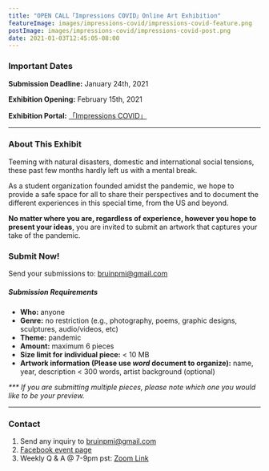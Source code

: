 ```yaml
---
title: "OPEN CALL「Impressions COVID」Online Art Exhibition"
featureImage: images/impressions-covid/impressions-covid-feature.png
postImage: images/impressions-covid/impressions-covid-post.png
date: 2021-01-03T12:45:05-08:00
---
```


### Important Dates

**Submission Deadline:** January 24th, 2021

**Exhibition Opening:** February 15th, 2021 

**Exhibition Portal:** [「Impressions COVID」](https://bpmiucla.com/posts)

---

### About This Exhibit 

Teeming with natural disasters, domestic and international social tensions, these past few months hardly left us with a mental break.

As a student organization founded amidst the pandemic, we hope to provide a safe space for all to share their perspectives and to document the different experiences in this special time, from the US and beyond. 

**No matter where you are, regardless of experience, however you hope to present your ideas**, you are invited to submit an artwork that captures your take of the pandemic. 

### Submit Now!

Send your submissions to: bruinpmi@gmail.com

##### Submission Requirements
- **Who:** anyone
- **Genre:** no restriction (e.g., photography, poems, graphic designs, sculptures, audio/videos, etc)
- **Theme:** pandemic
- **Amount:** maximum 6 pieces
- **Size limit for individual piece:**  < 10 MB
- **Artwork information (Please use _word_ document to organize):** name, year, description < 300 words, artist background (optional) 

_\*\*\* If you are submitting multiple pieces, please note which one you would like to be your preview._

---

### Contact

1. Send any inquiry to bruinpmi@gmail.com 
2. [Facebook event page](https://fb.me/e/UZ973elu)
3. Weekly Q & A @ 7-9pm pst: [Zoom Link](https://ucla.zoom.us/j/95459179137?pwd=V1lMMWJOMGlHSFRMbVAwYTgrbnhWUT09)


